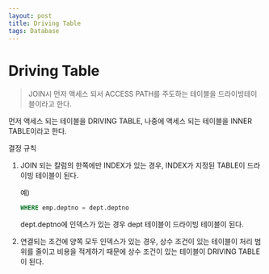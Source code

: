 ```yaml
---
layout: post
title: Driving Table
tags: Database
---
```


# Driving Table

> JOIN시 먼저 액세스 되서 ACCESS PATH를 주도하는 테이블을 드라이빙테이블이라고 한다.

먼저 액세스 되는 테이블을 DRIVING TABLE, 나중에 액세스 되는 테이블을 INNER TABLE이라고 한다.



결정 규칙

1. JOIN 되는 칼럼의 한쪽에만 INDEX가 있는 경우, INDEX가 지정된 TABLE이 드라이빙 테이블이 된다.

   예)

   ```sql
   WHERE emp.deptno = dept.deptno
   ```

   dept.deptno에 인덱스가 있는 경우 dept 테이블이 드라이빙 테이블이 된다.

2. 연결되는 조건에 양쪽 모두 인덱스가 있는 경우, 상수 조건이 있는 테이블이 처리 범위를 줄이고 비용을 적게하기 때문에 상수 조건이 있는 테이블이 DRIVING TABLE이 된다.